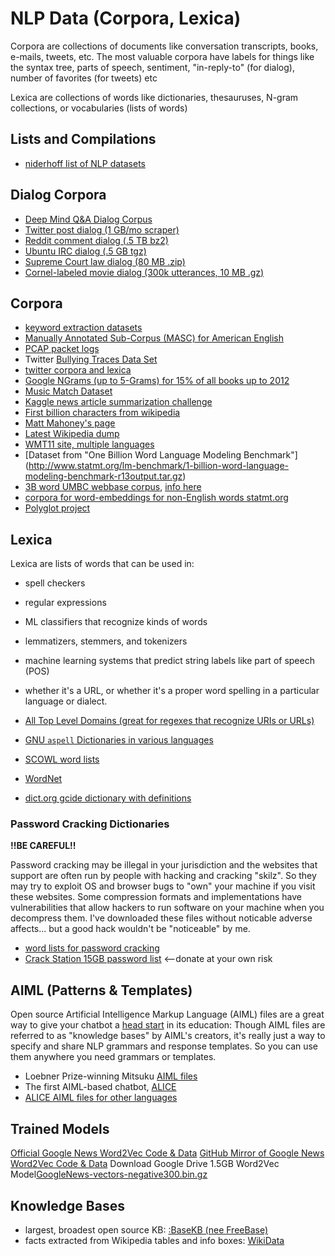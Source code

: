 # NLP Data (Corpora, Lexica)

Corpora are collections of documents like conversation transcripts, books, e-mails, tweets, etc. The most valuable corpora have labels for things like the syntax tree, parts of speech, sentiment, "in-reply-to" (for dialog), number of favorites (for tweets) etc

Lexica are collections of words like dictionaries, thesauruses, N-gram collections, or vocabularies (lists of words)


## Lists and Compilations

- [niderhoff list of NLP datasets](https://github.com/niderhoff/nlp-datasets)

## Dialog Corpora

- [Deep Mind Q&A Dialog Corpus](https://cs.nyu.edu/~kcho/DMQA/)
- [Twitter post dialog (1 GB/mo scraper)](https://github.com/Marsan-Ma/twitter_scraper)
- [Reddit comment dialog (.5 TB bz2)](http://files.pushshift.io/reddit/comments/)
- [Ubuntu IRC dialog (.5 GB tgz)](http://dataset.cs.mcgill.ca/ubuntu-corpus-1.0/)
- [Supreme Court law dialog (80 MB .zip)](http://scdb.wustl.edu/data.php)
- [Cornel-labeled movie dialog (300k utterances, 10 MB .gz)](https://www.cs.cornell.edu/~cristian/Cornell_Movie-Dialogs_Corpus.html)

## Corpora

- [keyword extraction datasets](https://github.com/zelandiya/keyword-extraction-datasets)
- [Manually Annotated Sub-Corpus (MASC) for American English](http://www.anc.org/data/masc/downloads/data-download/)
- [PCAP packet logs](http://pen-testing.sans.org/holiday-challenge/2013)
- Twitter [Bullying Traces Data Set](http://research.cs.wisc.edu/bullying/data.html)
- [twitter corpora and lexica](http://saifmohammad.com/WebPages/lexicons.html)
- [Google NGrams (up to 5-Grams) for 15% of all books up to 2012](http://storage.googleapis.com/books/ngrams/books/datasetsv2.html)
- [Music Match Dataset](http://labrosa.ee.columbia.edu/millionsong/musixmatch#getting)
- [Kaggle news article summarization challenge](https://www.kaggle.com/sunnysai12345/news-summary/data)
- [First billion characters from wikipedia](http://mattmahoney.net/dc/enwik9.zip)
- [Matt Mahoney's page](http://mattmahoney.net/dc/textdata.html)
- [Latest Wikipedia dump](http://dumps.wikimedia.org/enwiki/latest/enwiki-latest-pages-articles.xml.bz2)
- [WMT11 site, multiple languages](http://www.statmt.org/wmt11/translation-task.html#download)
- [Dataset from "One Billion Word Language Modeling Benchmark"]
(http://www.statmt.org/lm-benchmark/1-billion-word-language-modeling-benchmark-r13output.tar.gz)
- [3B word UMBC webbase corpus](http://ebiquity.umbc.edu/redirect/to/resource/id/351/UMBC-webbase-corpus), [info here](http://ebiquity.umbc.edu/blogger/2013/05/01/umbc-webbase-corpus-of-3b-english-words/)
- [corpora for word-embeddings for non-English words statmt.org](http://statmt.org/)
- [Polyglot project](https://sites.google.com/site/rmyeid/projects/polyglot#TOC-Download-Wikipedia-Text-Dumps)

## Lexica

Lexica are lists of words that can be used in:

- spell checkers
- regular expressions
- ML classifiers that recognize kinds of words
- lemmatizers, stemmers, and tokenizers
- machine learning systems that predict string labels like part of speech (POS)
- whether it's a URL, or whether it's a proper word spelling in a particular language or dialect.

- [All Top Level Domains (great for regexes that recognize URIs or URLs)](https://domainpunch.com/tlds/)
- [GNU `aspell` Dictionaries in various languages](ftp://ftp.gnu.org/gnu/aspell/dict/0index.html)
- [SCOWL word lists](http://wordlist.aspell.net/)
- [WordNet](http://wordnet.princeton.edu/)
- [dict.org gcide dictionary with definitions](ftp://ftp.gnu.org/gnu/gcide)

### Password Cracking Dictionaries

**!!BE CAREFUL!!**

Password cracking may be illegal in your jurisdiction and the websites that support are often run by people with hacking and cracking "skilz".
So they may try to exploit OS and browser bugs to "own" your machine if you visit these websites.
Some compression formats and implementations have vulnerabilities that allow hackers to run software on your machine when you decompress them.  I've downloaded these files without noticable adverse affects... but a good hack wouldn't be "noticeable" by me. 

- [word lists for password cracking](https://hashcat.net/forum/thread-1236.html)
- [Crack Station 15GB password list](https://crackstation.net/buy-crackstation-wordlist-password-cracking-dictionary.htm) <--donate at your own risk

## AIML (Patterns & Templates)

Open source Artificial Intelligence Markup Language (AIML) files are a great way to give your chatbot a [head start](https://eclkc.ohs.acf.hhs.gov/) in its education:
Though AIML files are referred to as "knowledge bases" by AIML's creators, it's really just a way to specify and share NLP grammars and response templates.
So you can use them anywhere you need grammars or templates.

- Loebner Prize-winning Mitsuku [AIML files](http://www.square-bear.co.uk/aiml) 
- The first AIML-based chatbot, [ALICE](https://storage.googleapis.com/google-code-archive-downloads/v2/code.google.com/aiml-en-us-foundation-alice/aiml-en-us-foundation-alice.v1-9.zip)
- [ALICE AIML files for other languages](http://www.alicebot.org/downloads/sets.html)

## Trained Models

[Official Google News Word2Vec Code & Data](https://code.google.com/archive/p/word2vec/)
[GitHub Mirror of Google News Word2Vec Code & Data](https://github.com/mmihaltz/word2vec-GoogleNews-vectors)
Download Google Drive 1.5GB Word2Vec Model[GoogleNews-vectors-negative300.bin.gz](https://drive.google.com/uc?export=download&id=0B7XkCwpI5KDYNlNUTTlSS21pQmM)

## Knowledge Bases

- largest, broadest open source KB: [:BaseKB (nee FreeBase)](http://basekb.com/)
- facts extracted from Wikipedia tables and info boxes: [WikiData](https://www.wikidata.org/wiki/Wikidata:Database_download)
